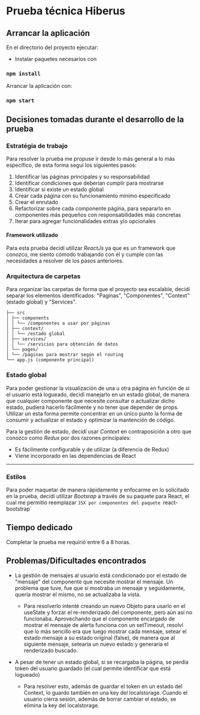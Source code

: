 # Prueba técnica Hiberus


## Arrancar la aplicación

En el directorio del proyecto ejecutar:

* Instalar paquetes necesarios con
### `npm install`

Arrancar la aplicación con:
### `npm start`

## Decisiones tomadas durante el desarrollo de la prueba


### Estratégia de trabajo

Para resolver la prueba me propuse ir desde lo más general a lo más específico, de esta forma seguí los siguientes pasos:

1. Identificar las páginas principales y su responsabilidad
2. Identificar condiciones que deberían cumplir para mostrarse
3. Identificar si existe un estado global
3. Crear cada página con su funcionamiento mínimo especificado
4. Crear el enrutado
5. Refactorizar sobre cada componente página, para separarlo en componentes más pequeños con responsabilidades más concretas
6. Iterar para agregar funcionalidades extras y/o opcionales

#### Framework utilizado

Para esta prueba decidí utilizar *ReactJs* ya que es un framework que conozco, me siento cómodo trabajando con él y cumple con las necesidades a resolver de los pasos anteriores.


### Arquitectura de carpetas

Para organizar las carpetas de forma que el proyecto sea escalable, decidí separar los elementos identificados: "Paginas", "Componentes", "Context" (estado global) y "Services".

```.
├── src
│ ├── components
│ │ └── /componentes a usar por páginas
│ ├── context/
│ │ └── /estado global
│ ├── services/
│ │ └── /servicios para obtención de datos
│ └── pages/
│ └── /páginas para mostrar según el routing
└── app.js (componente principal)
```

### Estado global
Para poder gestionar la visualización de una u otra página en función de si el usuario está logueado, decidí manejarlo en un estado global, de manera que cualquier componente que necesite consultar o actualizar dicho estado, pudiera hacerlo fácilmente y no tener que depender de props. Utilizar un esta forma permite concentrar en un único punto la forma de consumir y actualizar el estado y optimizar la mantención de código.
<br/>

Para la gestión de estado, decidí usar *Context* en contraposición a otro que conozco como *Redux* por dos razones principales:

* Es fácilmente configurable y de utilizar (a diferencia de Redux)
* Viene incorporado en las dependencias de React

___

### Estilos
Para poder maquetar de manera rápidamente y enfocarme en lo solicitado en la prueba, decidí utilizar *Bootsrap* a través de su paquete para React, el cual me permitió reemplazar `JSX por componentes del paquete `react-bootstrap`

## Tiempo dedicado

Completar la prueba me requirió entre 6 a 8 horas.

## Problemas/Dificultades encontrados

* La gestión de mensajes al usuario está condicionado por el estado de "mensaje" del componente que necesite mostrar el mensaje. Un problema que tuve, fue que si mostraba un mensaje y seguidamente, quería mostrar el mismo, no se actualizaba la vista.

	- Para resolverlo intenté creando un nuevo Objeto para usarlo en el useState y forzar el re-renderizado del componente, pero aún así no funcionaba. Aprovechando que el componente encargado de mostrar el mensaje de alerta funciona con un setTimeout, resolví que lo más sencillo era que luego mostrar cada mensaje, setear el estado mensaje a su estado original (false), de manera que al siguiente mensaje, setearía un nuevo estado y generaría el renderizado buscado.
* A pesar de tener un estado global, si se recargaba la página, se perdía token del usuario guardado (el cual permite identificar que está logueado)
    -    Para resolver esto, además de guardar el token en un estado del Context, lo guardo también en una key del localstorage. Cuando el usuario cierra sesión, además de borrar cambiar el estado, se elimina la key del localstorage.